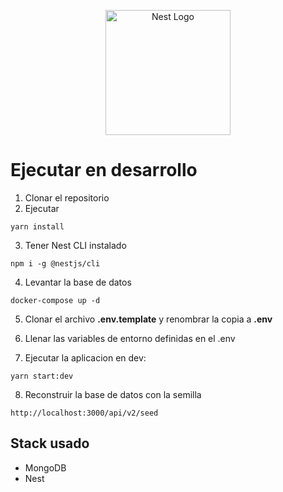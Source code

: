 <p align="center">
  <a href="http://nestjs.com/" target="blank"><img src="https://nestjs.com/img/logo-small.svg" width="200" alt="Nest Logo" /></a>
</p>

# Ejecutar en desarrollo
1. Clonar el repositorio
2. Ejecutar
```
yarn install
```
3. Tener Nest CLI instalado
```
npm i -g @nestjs/cli
```
4. Levantar la base de datos
```
docker-compose up -d
```
5. Clonar el archivo __.env.template__ y renombrar la copia a __.env__

6. Llenar las variables de entorno  definidas en el .env

7. Ejecutar la aplicacion en dev: 
```
yarn start:dev
```

8. Reconstruir la base de datos con la semilla
```
http://localhost:3000/api/v2/seed
```

## Stack usado
* MongoDB
* Nest